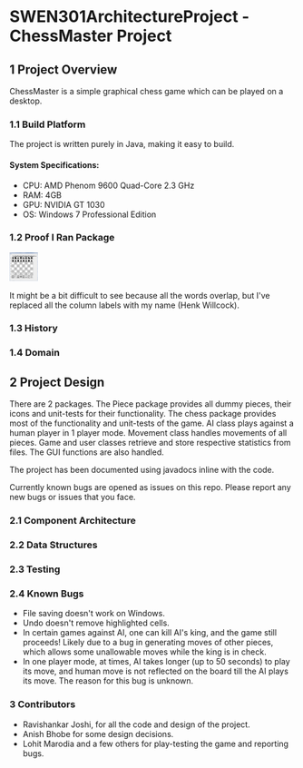 # SWEN301ArchitectureProject - ChessMaster Project

## 1 Project Overview

ChessMaster is a simple graphical chess game which can be played on a desktop.

### 1.1 Build Platform

The project is written purely in Java, making it easy to build.

#### System Specifications:

* CPU: AMD Phenom 9600 Quad-Core 2.3 GHz
* RAM: 4GB
* GPU: NVIDIA GT 1030
* OS: Windows 7 Professional Edition

### 1.2 Proof I Ran Package

<img src="https://github.com/HenkWillcock/SWEN301ArchitectureProject/blob/master/ScreenShot.PNG" alt="screen shot" style="width: 50px;"/>

It might be a bit difficult to see because all the words overlap, but I've replaced all the column labels with my name (Henk Willcock).

### 1.3 History

### 1.4 Domain

## 2 Project Design

There are 2 packages. The Piece package provides all dummy pieces, their icons and unit-tests for their functionality. The chess package provides most of the functionality and unit-tests of the game. AI class plays against a human player in 1 player mode. Movement class handles movements of all pieces. Game and user classes retrieve and store respective statistics from files. The GUI functions are also handled. 

The project has been documented using javadocs inline with the code.

Currently known bugs are opened as issues on this repo. Please report any new 
bugs or issues that you face.

### 2.1 Component Architecture

### 2.2 Data Structures 

### 2.3 Testing

### 2.4 Known Bugs

* File saving doesn't work on Windows.
* Undo doesn't remove highlighted cells.
* In certain games against AI, one can kill AI's king, and the game still proceeds! Likely due to a bug in generating moves of other pieces, which allows some unallowable moves while the king is in check.
* In one player mode, at times, AI takes longer (up to 50 seconds) to play its move, and human move is not reflected on the board till the AI plays its move.
The reason for this bug is unknown.

### 3 Contributors

* Ravishankar Joshi, for all the code and design of the project.
* Anish Bhobe for some design decisions.
* Lohit Marodia and a few others for play-testing the game and reporting bugs.
